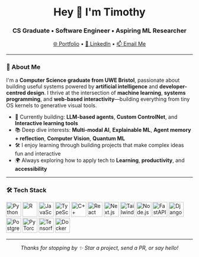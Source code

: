 <h1 align="center">Hey 👋 I'm Timothy</h1>
<h3 align="center">CS Graduate • Software Engineer • Aspiring ML Researcher</h3>

<p align="center">
  <a href="https://timothyojebiyi.com" target="_blank">🌐 Portfolio</a> •
  <a href="https://www.linkedin.com/in/timothy-oluwatobi-ojebiyi/" target="_blank">💼 LinkedIn</a> •
  <a href="mailto:tobiojebiyi@gmail.com" target="_blank">📫 Email Me</a>
</p>

---

### 🧠 About Me

I'm a **Computer Science graduate from UWE Bristol**, passionate about building useful systems powered by **artificial intelligence** and **developer-centred design**. I thrive at the intersection of **machine learning**, **systems programming**, and **web-based interactivity**—building everything from tiny OS kernels to generative visual tools.

- 🔭 Currently building: **LLM-based agents**, **Custom ControlNet**, and **Interactive learning tools**
- 📚 Deep dive interests: **Multi-modal AI**, **Explainable ML**, **Agent memory + reflection**, **Computer Vision**, **Quantum ML**
- 🛠️ I enjoy learning through building projects that make complex ideas fun and interactive
- 🌍 Always exploring how to apply tech to **Learning**, **productivity**, and **accessibility**

---

### 🛠️ Tech Stack

<div align="left">

  <!-- Programming Languages -->
  <img src="https://cdn.jsdelivr.net/gh/devicons/devicon/icons/python/python-original.svg" height="40" alt="Python" />
  <img src="https://cdn.jsdelivr.net/gh/devicons/devicon@latest/icons/r/r-plain.svg" height="40" alt="R" />
  <img src="https://cdn.jsdelivr.net/gh/devicons/devicon@latest/icons/javascript/javascript-original.svg" height="40" alt="JavaScript" />
  <img src="https://cdn.jsdelivr.net/gh/devicons/devicon/icons/typescript/typescript-original.svg" height="40" alt="TypeScript" />
  <img src="https://cdn.jsdelivr.net/gh/devicons/devicon/icons/cplusplus/cplusplus-original.svg" height="40" alt="C++" />
  
  
  <!-- Frontend / Web -->
  <img src="https://cdn.jsdelivr.net/gh/devicons/devicon/icons/react/react-original.svg" height="40" alt="React" />
  <img src="https://cdn.jsdelivr.net/gh/devicons/devicon/icons/nextjs/nextjs-original.svg" height="40" alt="Next.js" />
  <img src="https://cdn.jsdelivr.net/gh/devicons/devicon@latest/icons/tailwindcss/tailwindcss-original.svg" height="40" alt="Tailwind CSS" />

  <!-- Backend -->
  <img src="https://cdn.jsdelivr.net/gh/devicons/devicon/icons/nodejs/nodejs-original.svg" height="40" alt="Node.js" />
  <img src="https://cdn.jsdelivr.net/gh/devicons/devicon/icons/fastapi/fastapi-original.svg" height="40" alt="FastAPI" />
  <img src="https://cdn.jsdelivr.net/gh/devicons/devicon/icons/django/django-plain.svg" height="40" alt="Django" />
<img src="https://cdn.jsdelivr.net/gh/devicons/devicon@latest/icons/postgresql/postgresql-original.svg" height="40" alt="PostgreSQL" />
          

  <!-- AI & ML -->
  <img src="https://cdn.jsdelivr.net/gh/devicons/devicon/icons/pytorch/pytorch-original.svg" height="40" alt="PyTorch" />
  <img src="https://cdn.jsdelivr.net/gh/devicons/devicon@latest/icons/tensorflow/tensorflow-original.svg" height="40" alt="Tensorflow" />

  <!-- DevOps / Tools -->
  <img src="https://cdn.jsdelivr.net/gh/devicons/devicon/icons/docker/docker-original.svg" height="40" alt="Docker" />

---

<p align="center">
  <i>Thanks for stopping by ✨ Star a project, send a PR, or say hello!</i>
</p>
